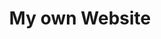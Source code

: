---
title: "My own Website"
slug: 'omars-website'
displayImage: 'omarmo-website.png'
featuredImage: 'omarmo-website.png'
client: 'Self'
stack: 'React.js, Gatsby, JAM Stack, GraphQL'
period: 'Nov 2019 - Jan 2019'
demoLink: 'https://omarmo.com'
---